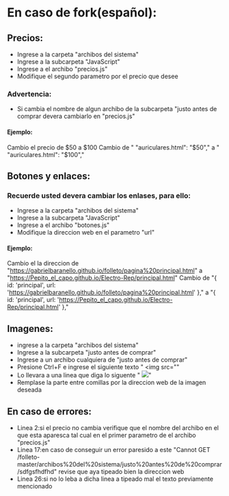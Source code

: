 # En caso de fork(español):
## Precios:
* Ingrese a la carpeta "archibos del sistema"
* Ingrese a la subcarpeta "JavaScript"
* Ingrese a el archibo "precios.js"
* Modifique el segundo parametro por el precio que desee
### Advertencia:
* Si cambia el nombre de algun archibo de la subcarpeta "justo antes de comprar devera cambiarlo en "precios.js"
#### Ejemplo:
Cambio el precio de $50 a $100
Cambio de "    "auriculares.html": "$50"," a "    "auriculares.html": "$100","
## Botones y enlaces:
### Recuerde usted devera cambiar los enlases, para ello:
* Ingrese a la carpeta "archibos del sistema"
* Ingrese a la subcarpeta "JavaScript"
* Ingrese a el archibo "botones.js"
* Modifique la direccion web en el parametro "url"
#### Ejemplo:
Cambio el la direccion de "https://gabrielbaranello.github.io/folleto/pagina%20principal.html" a "https://Pepito_el_capo.github.io/Electro-Rep/principal.html"
Cambio de "{ id: 'principal', url: 'https://gabrielbaranello.github.io/folleto/pagina%20principal.html' }," a "{ id: 'principal', url: 'https://Pepito_el_capo.github.io/Electro-Rep/principal.html' },"
## Imagenes:
+ ingrese a la carpeta "archibos del sistema"
+ Ingrese a la subcarpeta "justo antes de comprar"
+ Ingrese a un archibo cualquiera de "justo antes de comprar"
+ Presione Ctrl+F e ingrese el siguiente texto "    <img src=""
+ Lo llevara a una linea que diga lo siguente  "        <img src="(ALGUNA DIRECCION WEB)">"
+ Remplase la parte entre comillas por la direccion web de la imagen deseada
## En caso de errores:
+ Linea 2:si el precio no cambia verifique que el nombre del archibo en el que esta aparesca tal cual en el primer parametro de el archibo "precios.js"
+ Linea 17:en caso de conseguir un error paresido a este "Cannot GET /folleto-master/archibos%20del%20sistema/justo%20antes%20de%20comprar/sdfgsfhdfhd" revise que aya tipeado bien la direccion web
+ Linea 26:si no lo leba a dicha linea a tipeado mal el texto previamente mencionado
